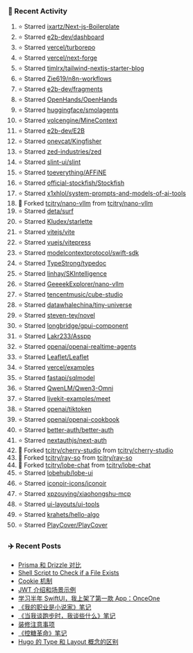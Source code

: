 ### 🚀 Recent Activity

<!--RECENT_ACTIVITY:start-->
1. ⭐ Starred [ixartz/Next-js-Boilerplate](https://github.com/ixartz/Next-js-Boilerplate)<br>
2. ⭐ Starred [e2b-dev/dashboard](https://github.com/e2b-dev/dashboard)<br>
3. ⭐ Starred [vercel/turborepo](https://github.com/vercel/turborepo)<br>
4. ⭐ Starred [vercel/next-forge](https://github.com/vercel/next-forge)<br>
5. ⭐ Starred [timlrx/tailwind-nextjs-starter-blog](https://github.com/timlrx/tailwind-nextjs-starter-blog)<br>
6. ⭐ Starred [Zie619/n8n-workflows](https://github.com/Zie619/n8n-workflows)<br>
7. ⭐ Starred [e2b-dev/fragments](https://github.com/e2b-dev/fragments)<br>
8. ⭐ Starred [OpenHands/OpenHands](https://github.com/OpenHands/OpenHands)<br>
9. ⭐ Starred [huggingface/smolagents](https://github.com/huggingface/smolagents)<br>
10. ⭐ Starred [volcengine/MineContext](https://github.com/volcengine/MineContext)<br>
11. ⭐ Starred [e2b-dev/E2B](https://github.com/e2b-dev/E2B)<br>
12. ⭐ Starred [onevcat/Kingfisher](https://github.com/onevcat/Kingfisher)<br>
13. ⭐ Starred [zed-industries/zed](https://github.com/zed-industries/zed)<br>
14. ⭐ Starred [slint-ui/slint](https://github.com/slint-ui/slint)<br>
15. ⭐ Starred [toeverything/AFFiNE](https://github.com/toeverything/AFFiNE)<br>
16. ⭐ Starred [official-stockfish/Stockfish](https://github.com/official-stockfish/Stockfish)<br>
17. ⭐ Starred [x1xhlol/system-prompts-and-models-of-ai-tools](https://github.com/x1xhlol/system-prompts-and-models-of-ai-tools)<br>
18. 🔱 Forked [tcitry/nano-vllm](https://github.com/tcitry/nano-vllm) from [tcitry/nano-vllm](https://github.com/tcitry/nano-vllm)<br>
19. ⭐ Starred [deta/surf](https://github.com/deta/surf)<br>
20. ⭐ Starred [Kludex/starlette](https://github.com/Kludex/starlette)<br>
21. ⭐ Starred [vitejs/vite](https://github.com/vitejs/vite)<br>
22. ⭐ Starred [vuejs/vitepress](https://github.com/vuejs/vitepress)<br>
23. ⭐ Starred [modelcontextprotocol/swift-sdk](https://github.com/modelcontextprotocol/swift-sdk)<br>
24. ⭐ Starred [TypeStrong/typedoc](https://github.com/TypeStrong/typedoc)<br>
25. ⭐ Starred [linhay/SKIntelligence](https://github.com/linhay/SKIntelligence)<br>
26. ⭐ Starred [GeeeekExplorer/nano-vllm](https://github.com/GeeeekExplorer/nano-vllm)<br>
27. ⭐ Starred [tencentmusic/cube-studio](https://github.com/tencentmusic/cube-studio)<br>
28. ⭐ Starred [datawhalechina/tiny-universe](https://github.com/datawhalechina/tiny-universe)<br>
29. ⭐ Starred [steven-tey/novel](https://github.com/steven-tey/novel)<br>
30. ⭐ Starred [longbridge/gpui-component](https://github.com/longbridge/gpui-component)<br>
31. ⭐ Starred [Lakr233/Asspp](https://github.com/Lakr233/Asspp)<br>
32. ⭐ Starred [openai/openai-realtime-agents](https://github.com/openai/openai-realtime-agents)<br>
33. ⭐ Starred [Leaflet/Leaflet](https://github.com/Leaflet/Leaflet)<br>
34. ⭐ Starred [vercel/examples](https://github.com/vercel/examples)<br>
35. ⭐ Starred [fastapi/sqlmodel](https://github.com/fastapi/sqlmodel)<br>
36. ⭐ Starred [QwenLM/Qwen3-Omni](https://github.com/QwenLM/Qwen3-Omni)<br>
37. ⭐ Starred [livekit-examples/meet](https://github.com/livekit-examples/meet)<br>
38. ⭐ Starred [openai/tiktoken](https://github.com/openai/tiktoken)<br>
39. ⭐ Starred [openai/openai-cookbook](https://github.com/openai/openai-cookbook)<br>
40. ⭐ Starred [better-auth/better-auth](https://github.com/better-auth/better-auth)<br>
41. ⭐ Starred [nextauthjs/next-auth](https://github.com/nextauthjs/next-auth)<br>
42. 🔱 Forked [tcitry/cherry-studio](https://github.com/tcitry/cherry-studio) from [tcitry/cherry-studio](https://github.com/tcitry/cherry-studio)<br>
43. 🔱 Forked [tcitry/ray-so](https://github.com/tcitry/ray-so) from [tcitry/ray-so](https://github.com/tcitry/ray-so)<br>
44. 🔱 Forked [tcitry/lobe-chat](https://github.com/tcitry/lobe-chat) from [tcitry/lobe-chat](https://github.com/tcitry/lobe-chat)<br>
45. ⭐ Starred [lobehub/lobe-ui](https://github.com/lobehub/lobe-ui)<br>
46. ⭐ Starred [iconoir-icons/iconoir](https://github.com/iconoir-icons/iconoir)<br>
47. ⭐ Starred [xpzouying/xiaohongshu-mcp](https://github.com/xpzouying/xiaohongshu-mcp)<br>
48. ⭐ Starred [ui-layouts/ui-tools](https://github.com/ui-layouts/ui-tools)<br>
49. ⭐ Starred [krahets/hello-algo](https://github.com/krahets/hello-algo)<br>
50. ⭐ Starred [PlayCover/PlayCover](https://github.com/PlayCover/PlayCover)<br>
<!--RECENT_ACTIVITY:end-->

### ✈️ Recent Posts

<!-- BLOG-POST-LIST:START -->
- [Prisma 和 Drizzle 对比](https://yindongliang.com/posts/Prisma-%E5%92%8C-Drizzle-%E5%AF%B9%E6%AF%94/)
- [Shell Script to Check if a File Exists](https://yindongliang.com/posts/Shell-Script-to-Check-if-a-File-Exists/)
- [Cookie 机制](https://yindongliang.com/posts/Cookie-%E6%9C%BA%E5%88%B6/)
- [JWT 介绍和场景示例](https://yindongliang.com/posts/jwt-api-auth/)
- [学习半年 SwiftUI，我上架了第一款 App：OnceOne](https://yindongliang.com/posts/my-first-app-onceone/)
- [《我的职业是小说家》笔记](https://yindongliang.com/posts/%E6%88%91%E7%9A%84%E8%81%8C%E4%B8%9A%E6%98%AF%E5%B0%8F%E8%AF%B4%E5%AE%B6%E7%AC%94%E8%AE%B0/)
- [《当我谈跑步时，我谈些什么》笔记](https://yindongliang.com/posts/%E5%BD%93%E6%88%91%E8%B0%88%E8%B7%91%E6%AD%A5%E6%97%B6%E6%88%91%E8%B0%88%E4%BA%9B%E4%BB%80%E4%B9%88%E7%AC%94%E8%AE%B0/)
- [装修注意事项](https://yindongliang.com/posts/house-decorating-suggestion/)
- [《控糖革命》笔记](https://yindongliang.com/posts/%E6%8E%A7%E7%B3%96%E9%9D%A9%E5%91%BD%E7%AC%94%E8%AE%B0/)
- [Hugo 的 Type 和 Layout 概念的区别](https://yindongliang.com/posts/Hugo-%E7%9A%84-Type-%E5%92%8C-Layout-%E6%A6%82%E5%BF%B5%E7%9A%84%E5%8C%BA%E5%88%AB/)
<!-- BLOG-POST-LIST:END -->
